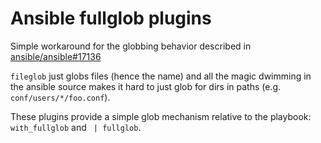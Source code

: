 # Ansible fullglob plugins

Simple workaround for the globbing behavior described in [ansible/ansible#17136](https://github.com/ansible/ansible/issues/17136)

`fileglob` just globs files (hence the name) and all the magic dwimming in the ansible source makes it hard to just glob for dirs in paths (e.g. `conf/users/*/foo.conf`).

These plugins provide a simple glob mechanism relative to the playbook: `with_fullglob` and ` | fullglob`.
